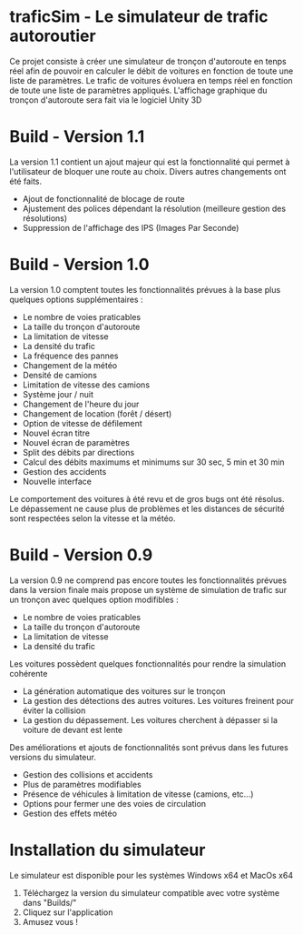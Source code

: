 # traficSim - Le simulateur de trafic autoroutier

Ce projet consiste à créer une simulateur de tronçon d'autoroute en tenps réel afin de pouvoir en calculer le débit de voitures en fonction de toute une liste de paramètres. Le trafic de voitures évoluera en temps réel en fonction de toute une liste de paramètres appliqués. L'affichage graphique du tronçon d'autoroute sera fait via le logiciel Unity 3D

# Build - Version 1.1

La version 1.1 contient un ajout majeur qui est la fonctionnalité qui permet à l'utilisateur de bloquer une route au choix. Divers autres changements ont été faits.

- Ajout de fonctionnalité de blocage de route
- Ajustement des polices dépendant la résolution (meilleure gestion des résolutions)
- Suppression de l'affichage des IPS (Images Par Seconde)

# Build - Version 1.0

La version 1.0 comptent toutes les fonctionnalités prévues à la base plus quelques options supplémentaires :
- Le nombre de voies praticables
- La taille du tronçon d'autoroute
- La limitation de vitesse
- La densité du trafic
- La fréquence des pannes
- Changement de la météo
- Densité de camions
- Limitation de vitesse des camions
- Système jour / nuit
- Changement de l'heure du jour
- Changement de location (forêt / désert)
- Option de vitesse de défilement
- Nouvel écran titre
- Nouvel écran de paramètres
- Split des débits par directions
- Calcul des débits maximums et minimums sur 30 sec, 5 min et 30 min
- Gestion des accidents
- Nouvelle interface

Le comportement des voitures à été revu et de gros bugs ont été résolus. Le dépassement ne cause plus de problèmes et les distances de sécurité sont respectées selon la vitesse et la météo.

# Build - Version 0.9

La version 0.9 ne comprend pas encore toutes les fonctionnalités prévues dans la version finale mais propose un système de simulation de trafic sur un tronçon avec quelques option modifibles :

  - Le nombre de voies praticables
  - La taille du tronçon d'autoroute
  - La limitation de vitesse
  - La densité du trafic
  
Les voitures possèdent quelques fonctionnalités pour rendre la simulation cohérente

  - La génération automatique des voitures sur le tronçon
  - La gestion des détections des autres voitures. Les voitures freinent pour éviter la collision
  - La gestion du dépassement. Les voitures cherchent à dépasser si la voiture de devant est lente
  
Des améliorations et ajouts de fonctionnalités sont prévus dans les futures versions du simulateur.

  - Gestion des collisions et accidents
  - Plus de paramètres modifiables
  - Présence de véhicules à limitation de vitesse (camions, etc...)
  - Options pour fermer une des voies de circulation
  - Gestion des effets météo
  
# Installation du simulateur

Le simulateur est disponible pour les systèmes Windows x64 et MacOs x64

1. Téléchargez la version du simulateur compatible avec votre système dans "Builds/"
2. Cliquez sur l'application
3. Amusez vous !

